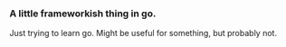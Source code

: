 ### A little frameworkish thing in go.

Just trying to learn go. Might be useful for something, but probably not.